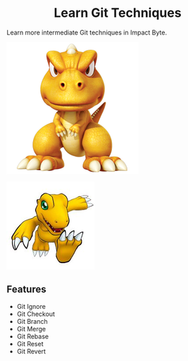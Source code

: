 <div style="text-align: center;">
  <h1>Learn Git Techniques</h1>
</div>

Learn more intermediate Git techniques in Impact Byte.

![Gon](assets/gon.png)

![Agumon](assets/agumon.jpg)

## Features

- Git Ignore
- Git Checkout
- Git Branch
- Git Merge
- Git Rebase
- Git Reset
- Git Revert
